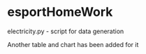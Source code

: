 # esportHomeWork

electricity.py - script for data generation

Another table and chart has been added for it
